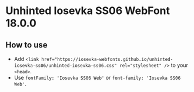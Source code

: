 # Unhinted Iosevka SS06 WebFont 18.0.0

## How to use

- Add `<link href="https://iosevka-webfonts.github.io/unhinted-iosevka-ss06/unhinted-iosevka-ss06.css" rel="stylesheet" />` to your `<head>`.
- Use `fontFamily: 'Iosevka SS06 Web'` or `font-family: 'Iosevka SS06 Web'`.
